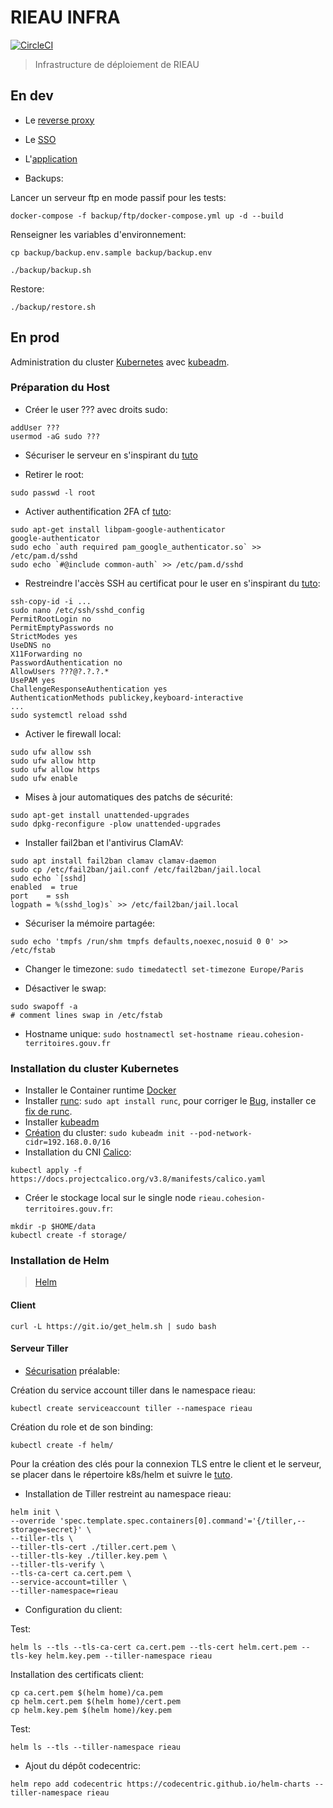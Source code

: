 # RIEAU INFRA

[![CircleCI](https://circleci.com/gh/MTES-MCT/rieau-infra/tree/master.svg?style=svg)](https://circleci.com/gh/MTES-MCT/rieau-infra/tree/master)

> Infrastructure de déploiement de RIEAU

## En dev

* Le [reverse proxy](reverse-proxy/README)

* Le [SSO](sso/README)

* L'[application](app/README)

* Backups:

Lancer un serveur ftp en mode passif pour les tests:

```shell
docker-compose -f backup/ftp/docker-compose.yml up -d --build
```

Renseigner les variables d'environnement:

```shell
cp backup/backup.env.sample backup/backup.env
```

```shell
./backup/backup.sh
```

Restore:

```shell
./backup/restore.sh
```

## En prod

Administration du cluster [Kubernetes](https://kubernetes.io) avec [kubeadm](https://kubernetes.io/docs/reference/setup-tools/kubeadm/).

### Préparation du Host

* Créer le user ??? avec droits sudo:

```shell
addUser ???
usermod -aG sudo ???
```

* Sécuriser le serveur en s'inspirant du [tuto](https://gist.github.com/lokhman/cc716d2e2d373dd696b2d9264c0287a3)

* Retirer le root:

```shell
sudo passwd -l root
```

* Activer authentification 2FA cf [tuto](https://www.digitalocean.com/community/tutorials/how-to-set-up-multi-factor-authentication-for-ssh-on-ubuntu-16-04):

```shell
sudo apt-get install libpam-google-authenticator
google-authenticator
sudo echo `auth required pam_google_authenticator.so` >> /etc/pam.d/sshd
sudo echo `#@include common-auth` >> /etc/pam.d/sshd
```

* Restreindre l'accès SSH au certificat pour le user en s'inspirant du [tuto](https://medium.com/@jasonrigden/hardening-ssh-1bcb99cd4cef):

```shell
ssh-copy-id -i ...
sudo nano /etc/ssh/sshd_config
PermitRootLogin no
PermitEmptyPasswords no
StrictModes yes
UseDNS no
X11Forwarding no
PasswordAuthentication no
AllowUsers ???@?.?.?.*
UsePAM yes
ChallengeResponseAuthentication yes
AuthenticationMethods publickey,keyboard-interactive
...
sudo systemctl reload sshd
```

* Activer le firewall local:

```shell
sudo ufw allow ssh
sudo ufw allow http
sudo ufw allow https
sudo ufw enable
```

* Mises à jour automatiques des patchs de sécurité:

```shell
sudo apt-get install unattended-upgrades
sudo dpkg-reconfigure -plow unattended-upgrades
```

* Installer fail2ban et l'antivirus ClamAV:

```shell
sudo apt install fail2ban clamav clamav-daemon
sudo cp /etc/fail2ban/jail.conf /etc/fail2ban/jail.local
sudo echo `[sshd]
enabled  = true
port    = ssh
logpath = %(sshd_log)s` >> /etc/fail2ban/jail.local
```

* Sécuriser la mémoire partagée:

```shell
sudo echo 'tmpfs /run/shm tmpfs defaults,noexec,nosuid 0 0' >> /etc/fstab
```

* Changer le timezone: `sudo timedatectl set-timezone Europe/Paris`

* Désactiver le swap:

```shell
sudo swapoff -a
# comment lines swap in /etc/fstab
```

* Hostname unique: `sudo hostnamectl set-hostname rieau.cohesion-territoires.gouv.fr`

### Installation du cluster Kubernetes

* Installer le Container runtime [Docker](https://kubernetes.io/docs/setup/production-environment/container-runtimes/#docker)
* Installer [runc](https://github.com/opencontainers/runc): `sudo apt install runc`, pour corriger le [Bug](https://github.com/kubernetes/kubernetes/issues/76531), installer ce [fix de runc](https://github.com/youurayy/runc/releases/tag/v1.0.0-rc8-slice-fix-2).
* Installer [kubeadm](https://kubernetes.io/fr/docs/setup/independent/install-kubeadm/)
* [Création](https://kubernetes.io/fr/docs/setup/independent/create-cluster-kubeadm/) du cluster: `sudo kubeadm init --pod-network-cidr=192.168.0.0/16`
* Installation du CNI [Calico](https://docs.projectcalico.org/v3.8/getting-started/kubernetes/):

```shell
kubectl apply -f https://docs.projectcalico.org/v3.8/manifests/calico.yaml
```

* Créer le stockage local sur le single node `rieau.cohesion-territoires.gouv.fr`:

```shell
mkdir -p $HOME/data
kubectl create -f storage/
```

### Installation de Helm

> [Helm](https://helm.sh/docs/using_helm/#installing-helm)

#### Client

```shell
curl -L https://git.io/get_helm.sh | sudo bash
```

#### Serveur Tiller

* [Sécurisation](https://helm.sh/docs/using_helm/#securing-your-helm-installation) préalable:

Création du service account tiller dans le namespace rieau:

```shell
kubectl create serviceaccount tiller --namespace rieau
```

Création du role et de son binding:

```shell
kubectl create -f helm/
```

Pour la création des clés pour la connexion TLS entre le client et le serveur, se placer dans le répertoire k8s/helm et suivre le [tuto](https://helm.sh/docs/using_helm/#using-ssl-between-helm-and-tiller).

* Installation de Tiller restreint au namespace rieau:

```shell
helm init \
--override 'spec.template.spec.containers[0].command'='{/tiller,--storage=secret}' \
--tiller-tls \
--tiller-tls-cert ./tiller.cert.pem \
--tiller-tls-key ./tiller.key.pem \
--tiller-tls-verify \
--tls-ca-cert ca.cert.pem \
--service-account=tiller \
--tiller-namespace=rieau
```

* Configuration du client:

Test:

```shell
helm ls --tls --tls-ca-cert ca.cert.pem --tls-cert helm.cert.pem --tls-key helm.key.pem --tiller-namespace rieau
```

Installation des certificats client:

```shell
cp ca.cert.pem $(helm home)/ca.pem
cp helm.cert.pem $(helm home)/cert.pem
cp helm.key.pem $(helm home)/key.pem
```

Test:

```shell
helm ls --tls --tiller-namespace rieau
```

* Ajout du dépôt codecentric:

```shell
helm repo add codecentric https://codecentric.github.io/helm-charts --tiller-namespace rieau
```
